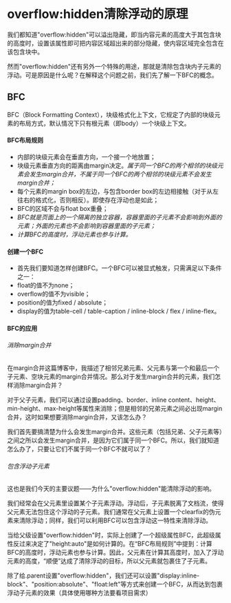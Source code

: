 # overflow:hidden清除浮动的原理
我们都知道"overflow:hidden"可以溢出隐藏，即当内容元素的高度大于其包含块的高度时，设置该属性即可把内容区域超出来的部分隐藏，使内容区域完全包含在该包含块中。

然而"overflow:hidden"还有另外一个特殊的用途，那就是清除包含块内子元素的浮动。可是原因是什么呢？在解释这个问题之前，我们先了解一下BFC的概念。

## BFC
BFC（Block Formatting Context），块级格式化上下文，它规定了内部的块级元素的布局方式，默认情况下只有根元素（即body）一个块级上下文。

#### BFC布局规则

+ 内部的块级元素会在垂直方向，一个接一个地放置；
+ 块级元素垂直方向的距离由margin决定。*属于同一个BFC的两个相邻的块级元素会发生margin合并，不属于同一个BFC的两个相邻的块级元素不会发生margin合并；*
+ 每个元素的margin box的左边，与包含border box的左边相接触（对于从左往右的格式化，否则相反）。即使存在浮动也是如此；
+ BFC的区域不会与float box重叠；
+ *BFC就是页面上的一个隔离的独立容器，容器里面的子元素不会影响到外面的元素；外面的元素也不会影响到容器里面的子元素；*
+ *计算BFC的高度时，浮动元素也参与计算。*

#### 创建一个BFC
+ 首先我们要知道怎样创建BFC。一个BFC可以被显式触发，只需满足以下条件之一：
+ float的值不为none；
+ overflow的值不为visible；
+ position的值为fixed / absolute；
+ display的值为table-cell / table-caption / inline-block / flex / inline-flex。

#### BFC的应用
###### 消除margin合并
在margin合并这篇博客中，我描述了相邻兄弟元素、父元素与第一个和最后一个子元素、空块元素的margin合并情况。那么对于发生margin合并的元素，我们怎样消除margin合并？

对于父子元素，我们可以通过设置padding、border、inline content、height、min-height、max-height等属性来消除；但是相邻的兄弟元素之间必出现margin合并，这时如果想要消除margin合并，又该怎么办？

我们首先要搞清楚为什么会发生margin合并。这些元素（包括兄弟、父子元素等）之间之所以会发生margin合并，是因为它们属于同一个BFC。所以，我们就知道怎么办了，只要让它们不属于同一个BFC不就可以了？

###### 包含浮动子元素
这也是我们今天的主要议题——为什么"overflow:hidden"能清除浮动的影响。

我们经常会在父元素里设置某个子元素浮动。浮动后，子元素脱离了文档流，使得父元素无法包住这个浮动的子元素。我们通常在父元素上设置一个clearfix的伪元素来清除浮动；同样，我们可以利用BFC可以包含浮动这一特性来清除浮动。

当给父级设置"overflow:hidden"时，实际上创建了一个超级属性BFC，此超级属性反过来决定了"height:auto"是如何计算的。在“BFC布局规则”中提到：计算BFC的高度时，浮动元素也参与计算。因此，父元素在计算其高度时，加入了浮动元素的高度，“顺便”达成了清除浮动的目标，所以父元素就包裹住了子元素。

除了给.parent设置"overflow:hidden"，我们还可以设置"display:inline-block"、"position:absolute"、"float:left"等方式来创建一个BFC，从而达到包裹浮动子元素的效果（具体使用哪种方法要看项目需求）

